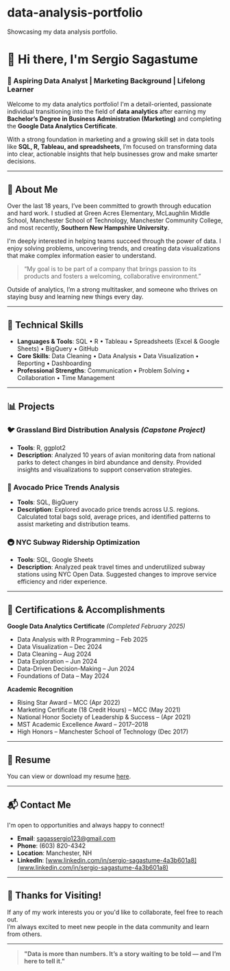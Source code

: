# data-analysis-portfolio
Showcasing my data analysis portfolio.

# 👋 Hi there, I'm Sergio Sagastume

### 🎯 Aspiring Data Analyst | Marketing Background | Lifelong Learner

Welcome to my data analytics portfolio! I'm a detail-oriented, passionate individual transitioning into the field of **data analytics** after earning my **Bachelor’s Degree in Business Administration (Marketing)** and completing the **Google Data Analytics Certificate**.

With a strong foundation in marketing and a growing skill set in data tools like **SQL, R, Tableau, and spreadsheets**, I’m focused on transforming data into clear, actionable insights that help businesses grow and make smarter decisions.

---

## 📌 About Me

Over the last 18 years, I’ve been committed to growth through education and hard work. I studied at Green Acres Elementary, McLaughlin Middle School, Manchester School of Technology, Manchester Community College, and most recently, **Southern New Hampshire University**.

I'm deeply interested in helping teams succeed through the power of data. I enjoy solving problems, uncovering trends, and creating data visualizations that make complex information easier to understand.

> “My goal is to be part of a company that brings passion to its products and fosters a welcoming, collaborative environment.”

Outside of analytics, I’m a strong multitasker, and someone who thrives on staying busy and learning new things every day.

---

## 🧰 Technical Skills

- **Languages & Tools**: SQL • R • Tableau • Spreadsheets (Excel & Google Sheets) • BigQuery • GitHub
- **Core Skills**: Data Cleaning • Data Analysis • Data Visualization • Reporting • Dashboarding
- **Professional Strengths**: Communication • Problem Solving • Collaboration • Time Management

---

## 📊 Projects

### 🐦 Grassland Bird Distribution Analysis *(Capstone Project)*
- **Tools**: R, ggplot2
- **Description**: Analyzed 10 years of avian monitoring data from national parks to detect changes in bird abundance and density. Provided insights and visualizations to support conservation strategies.

### 🥑 Avocado Price Trends Analysis
- **Tools**: SQL, BigQuery
- **Description**: Explored avocado price trends across U.S. regions. Calculated total bags sold, average prices, and identified patterns to assist marketing and distribution teams.

### 🚇 NYC Subway Ridership Optimization
- **Tools**: SQL, Google Sheets
- **Description**: Analyzed peak travel times and underutilized subway stations using NYC Open Data. Suggested changes to improve service efficiency and rider experience.

---

## 🏅 Certifications & Accomplishments

**Google Data Analytics Certificate** *(Completed February 2025)*  
- Data Analysis with R Programming – Feb 2025  
- Data Visualization – Dec 2024  
- Data Cleaning – Aug 2024  
- Data Exploration – Jun 2024  
- Data-Driven Decision-Making – Jun 2024  
- Foundations of Data – May 2024  

**Academic Recognition**
- Rising Star Award – MCC (Apr 2022)  
- Marketing Certificate (18 Credit Hours) – MCC (May 2021)  
- National Honor Society of Leadership & Success – (Apr 2021)  
- MST Academic Excellence Award – 2017–2018  
- High Honors – Manchester School of Technology (Dec 2017)  

---

## 📄 Resume

You can view or download my resume [here](https://docs.google.com/document/d/1HKx5z9I77qYCxZ4SbilttTxx8FMYsEX-2QNWILQnzDM/edit?usp=sharing).

---

## 📬 Contact Me

I'm open to opportunities and always happy to connect!

- **Email**: [sagassergio123@gmail.com](mailto:sagassergio123@gmail.com)  
- **Phone**: (603) 820-4342  
- **Location**: Manchester, NH  
- **LinkedIn**: [www.linkedin.com/in/sergio-sagastume-4a3b601a8](www.linkedin.com/in/sergio-sagastume-4a3b601a8)

---

## 🙌 Thanks for Visiting!

If any of my work interests you or you'd like to collaborate, feel free to reach out.  
I’m always excited to meet new people in the data community and learn from others.

---

> **"Data is more than numbers. It’s a story waiting to be told — and I’m here to tell it."**
